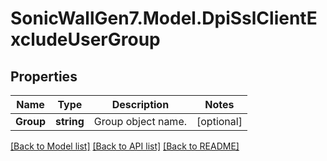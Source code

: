 # SonicWallGen7.Model.DpiSslClientExcludeUserGroup

## Properties

Name | Type | Description | Notes
------------ | ------------- | ------------- | -------------
**Group** | **string** | Group object name. | [optional] 

[[Back to Model list]](../README.md#documentation-for-models) [[Back to API list]](../README.md#documentation-for-api-endpoints) [[Back to README]](../README.md)

